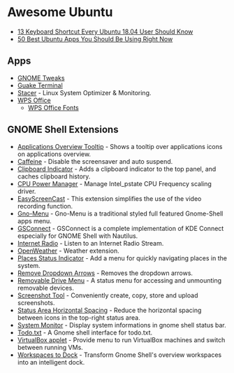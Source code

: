 # Awesome Ubuntu

- [13 Keyboard Shortcut Every Ubuntu 18.04 User Should Know](https://itsfoss.com/ubuntu-shortcuts/)
- [50 Best Ubuntu Apps You Should Be Using Right Now](https://itsfoss.com/best-ubuntu-apps/)

## Apps

- [GNOME Tweaks](https://linuxconfig.org/how-to-install-tweak-tool-on-ubuntu-18-04-bionic-beaver-linux)
- [Guake Terminal](http://guake-project.org)
- [Stacer](https://oguzhaninan.github.io/Stacer-Web/) - Linux System Optimizer & Monitoring.
- [WPS Office](https://www.wps.com/office/linux)
  - [WPS Office Fonts](https://github.com/IamDH4/ttf-wps-fonts)

## GNOME Shell Extensions

- [Applications Overview Tooltip](https://extensions.gnome.org/extension/1071/applications-overview-tooltip/) - Shows a tooltip over applications icons on applications overview.
- [Caffeine](https://extensions.gnome.org/extension/517/caffeine/) - Disable the screensaver and auto suspend.
- [Clipboard Indicator](https://extensions.gnome.org/extension/779/clipboard-indicator/) - Adds a clipboard indicator to the top panel, and caches clipboard history.
- [CPU Power Manager](https://extensions.gnome.org/extension/945/cpu-power-manager/) - Manage Intel_pstate CPU Frequency scaling driver.
- [EasyScreenCast](https://extensions.gnome.org/extension/690/easyscreencast/) - This extension simplifies the use of the video recording function.
- [Gno-Menu](https://extensions.gnome.org/extension/608/gnomenu/) - Gno-Menu is a traditional styled full featured Gnome-Shell apps menu.
- [GSConnect](https://extensions.gnome.org/extension/1319/gsconnect/) - GSConnect is a complete implementation of KDE Connect especially for GNOME Shell with Nautilus.
- [Internet Radio](https://extensions.gnome.org/extension/836/internet-radio/) - Listen to an Internet Radio Stream.
- [OpenWeather](https://extensions.gnome.org/extension/750/openweather/) - Weather extension.
- [Places Status Indicator](https://extensions.gnome.org/extension/8/places-status-indicator/) - Add a menu for quickly navigating places in the system.
- [Remove Dropdown Arrows](https://extensions.gnome.org/extension/800/remove-dropdown-arrows/) - Removes the dropdown arrows.
- [Removable Drive Menu](https://extensions.gnome.org/extension/7/removable-drive-menu/) - A status menu for accessing and unmounting removable devices.
- [Screenshot Tool](https://extensions.gnome.org/extension/1112/screenshot-tool/) - Conveniently create, copy, store and upload screenshots.
- [Status Area Horizontal Spacing](https://extensions.gnome.org/extension/355/status-area-horizontal-spacing/) - Reduce the horizontal spacing between icons in the top-right status area.
- [System Monitor](https://extensions.gnome.org/extension/120/system-monitor/) - Display system informations in gnome shell status bar.
- [Todo.txt](https://extensions.gnome.org/extension/570/todotxt/) - A Gnome shell interface for todo.txt.
- [VirtualBox applet](https://extensions.gnome.org/extension/1415/virtualbox-applet/) - Provide menu to run VirtualBox machines and switch between running VMs.
- [Workspaces to Dock](https://extensions.gnome.org/extension/427/workspaces-to-dock/) - Transform Gnome Shell's overview workspaces into an intelligent dock.
